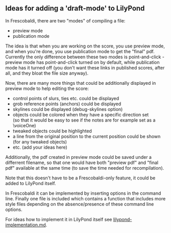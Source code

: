 ## Ideas for adding a 'draft-mode' to LilyPond

In Frescobaldi, there are two "modes" of compiling a file:

* preview mode
* publication mode

The idea is that when you are working on the score, you use preview mode,
and when you're done, you use publication mode to get the "final" pdf.
Currently the only difference between these two modes is point-and-click -
preview mode has point-and-click turned on by default, while publication
mode has it turned off (you don't want these links in published scores,
after all, and they bloat the file size anyway).

Now, there are many more things that could be additionally displayed in
preview mode to help editing the score:

- control points of slurs, ties etc. could be displayed
- grob reference points (anchors) could be displayed
- skylines could be displayed (debug-skylines option)
- objects could be colored when they have a specific direction set  
  (so that it would be easy to see if the notes are for example set
  as a \voiceOne)
- tweaked objects could be highlighted
- a line from the original position to the current position could
  be shown  
 (for any tweaked objects)
- etc. (add your ideas here)

Additionally, the pdf created in preview mode could be saved under a 
differrent filename, so that one would have both "preview pdf" and
"final pdf" available at the same time (to save the time needed for
recompilation).

Note that this doesn't have to be a Frescobaldi-only feature, it could
be added to LilyPond itself.

In Frescobaldi it can be implemented by inserting options in the command line.
Finally one file is included which contains a function that includes more 
style files depending on the absence/presence of these command line options.

For ideas how to implement it in LilyPond itself see [lilypond-implementation.md](lilypond-implementation.md).
